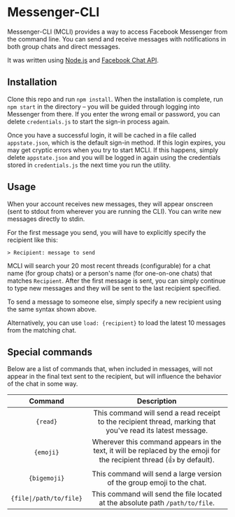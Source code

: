 # Messenger-CLI

Messenger-CLI (MCLI) provides a way to access Facebook Messenger from the command line. You can send and receive messages with notifications in both group chats and direct messages.

It was written using [Node.js](https://nodejs.org) and [Facebook Chat API](https://github.com/Schmavery/facebook-chat-api).

## Installation
Clone this repo and run `npm install`. When the installation is complete, run `npm start` in the directory – you will be guided through logging into Messenger from there. If you enter the wrong email or password, you can delete `credentials.js` to start the sign-in process again.

Once you have a successful login, it will be cached in a file called `appstate.json`, which is the default sign-in method. If this login expires, you may get cryptic errors when you try to start MCLI. If this happens, simply delete `appstate.json` and you will be logged in again using the credentials stored in `credentials.js` the next time you run the utility.

## Usage
When your account receives new messages, they will appear onscreen (sent to stdout from wherever you are running the CLI). You can write new messages directly to stdin.

For the first message you send, you will have to explicitly specify the recipient like this:

```
> Recipient: message to send
```

MCLI will search your 20 most recent threads (configurable) for a chat name (for group chats) or a person's name (for one-on-one chats) that matches `Recipient`. After the first message is sent, you can simply continue to type new messages and they will be sent to the last recipient specified.

To send a message to someone else, simply specify a new recipient using the same syntax shown above.

Alternatively, you can use `load: {recipient}` to load the latest 10 messages from the matching chat.

## Special commands
Below are a list of commands that, when included in messages, will not appear in the final text sent to the recipient, but will influence the behavior of the chat in some way.

|       **Command**       |                                                    **Description**                                                    |
|:-----------------------:|:---------------------------------------------------------------------------------------------------------------------:|
| `{read}`                | This command will send a read receipt to the recipient thread, marking that you've read its latest message.           |
| `{emoji}`               | Wherever this command appears in the text, it will be replaced by the emoji for the recipient thread (👍 by default). |
| `{bigemoji}`            | This command will send a large version of the group emoji to the chat.                                                |
| `{file\|/path/to/file}` | This command will send the file located at the absolute path `/path/to/file`.                                         |
